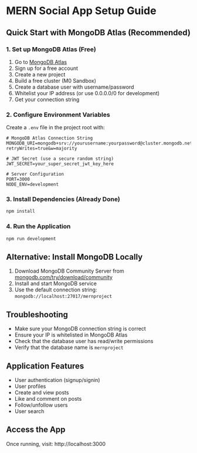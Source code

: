 # MERN Social App Setup Guide

## Quick Start with MongoDB Atlas (Recommended)

### 1. Set up MongoDB Atlas (Free)

1. Go to [MongoDB Atlas](https://www.mongodb.com/cloud/atlas)
2. Sign up for a free account
3. Create a new project
4. Build a free cluster (M0 Sandbox)
5. Create a database user with username/password
6. Whitelist your IP address (or use 0.0.0.0/0 for development)
7. Get your connection string

### 2. Configure Environment Variables

Create a `.env` file in the project root with:

```env
# MongoDB Atlas Connection String
MONGODB_URI=mongodb+srv://yourusername:yourpassword@cluster.mongodb.net/mernproject?retryWrites=true&w=majority

# JWT Secret (use a secure random string)
JWT_SECRET=your_super_secret_jwt_key_here

# Server Configuration
PORT=3000
NODE_ENV=development
```

### 3. Install Dependencies (Already Done)
```bash
npm install
```

### 4. Run the Application
```bash
npm run development
```

## Alternative: Install MongoDB Locally

1. Download MongoDB Community Server from [mongodb.com/try/download/community](https://www.mongodb.com/try/download/community)
2. Install and start MongoDB service
3. Use the default connection string: `mongodb://localhost:27017/mernproject`

## Troubleshooting

- Make sure your MongoDB connection string is correct
- Ensure your IP is whitelisted in MongoDB Atlas
- Check that the database user has read/write permissions
- Verify that the database name is `mernproject`

## Application Features

- User authentication (signup/signin)
- User profiles
- Create and view posts
- Like and comment on posts
- Follow/unfollow users
- User search

## Access the App

Once running, visit: http://localhost:3000

